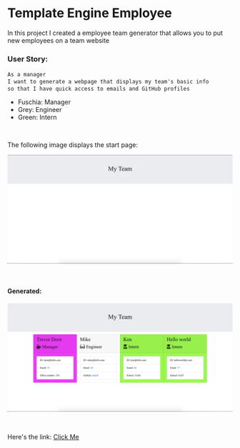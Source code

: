 # Template Engine Employee

In this project I created a employee team generator that allows you to put new employees on a team website

### User Story:

```
As a manager
I want to generate a webpage that displays my team's basic info
so that I have quick access to emails and GitHub profiles
```

* Fuschia: Manager
* Grey: Engineer
* Green: Intern

<br>

The following image displays the start page:

![SC of Template Engine Employees](imgs/sc-employee2.png)

<br>

#### Generated: 
![SC of Template Engine Employees](imgs/sc-employee1.png)

<br>

Here's the link: [Click Me](https://dorntrevor7.github.io/template-engine-employee/output/team.html)

